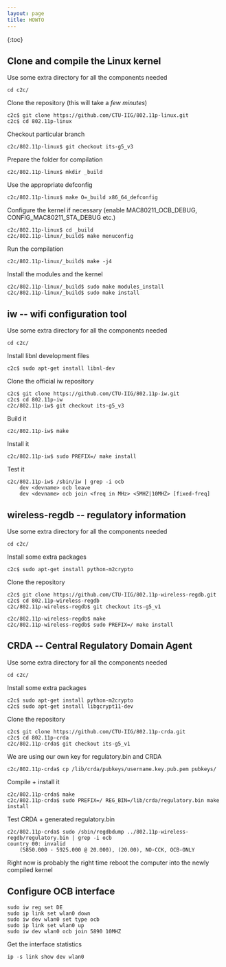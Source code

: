 ```yaml
---
layout: page
title: HOWTO
---
```


{:toc}

Clone and compile the Linux kernel
----------------------------------

Use some extra directory for all the components needed

    cd c2c/

Clone the repository (this will take a *few minutes*)

    c2c$ git clone https://github.com/CTU-IIG/802.11p-linux.git
    c2c$ cd 802.11p-linux

Checkout particular branch

    c2c/802.11p-linux$ git checkout its-g5_v3

Prepare the folder for compilation

    c2c/802.11p-linux$ mkdir _build

Use the appropriate defconfig

    c2c/802.11p-linux$ make O=_build x86_64_defconfig

Configure the kernel if necessary (enable MAC80211_OCB_DEBUG,
CONFIG_MAC80211_STA_DEBUG etc.)

    c2c/802.11p-linux$ cd _build
    c2c/802.11p-linux/_build$ make menuconfig

Run the compilation

    c2c/802.11p-linux/_build$ make -j4

Install the modules and the kernel

    c2c/802.11p-linux/_build$ sudo make modules_install
    c2c/802.11p-linux/_build$ sudo make install


iw -- wifi configuration tool
----------------------------

Use some extra directory for all the components needed

    cd c2c/

Install libnl development files

    c2c$ sudo apt-get install libnl-dev

Clone the official iw repository

    c2c$ git clone https://github.com/CTU-IIG/802.11p-iw.git
    c2c$ cd 802.11p-iw
    c2c/802.11p-iw$ git checkout its-g5_v3

Build it

    c2c/802.11p-iw$ make

Install it

    c2c/802.11p-iw$ sudo PREFIX=/ make install

Test it

    c2c/802.11p-iw$ /sbin/iw | grep -i ocb
     	dev <devname> ocb leave
     	dev <devname> ocb join <freq in MHz> <5MHZ|10MHZ> [fixed-freq]


wireless-regdb -- regulatory information
----------------------------------------

Use some extra directory for all the components needed

    cd c2c/

Install some extra packages

    c2c$ sudo apt-get install python-m2crypto

Clone the repository

    c2c$ git clone https://github.com/CTU-IIG/802.11p-wireless-regdb.git
    c2c$ cd 802.11p-wireless-regdb
    c2c/802.11p-wireless-regdb$ git checkout its-g5_v1

    c2c/802.11p-wireless-regdb$ make
    c2c/802.11p-wireless-regdb$ sudo PREFIX=/ make install


CRDA -- Central Regulatory Domain Agent
--------------------------------------

Use some extra directory for all the components needed

    cd c2c/

Install some extra packages

    c2c$ sudo apt-get install python-m2crypto
    c2c$ sudo apt-get install libgcrypt11-dev

Clone the repository

    c2c$ git clone https://github.com/CTU-IIG/802.11p-crda.git
    c2c$ cd 802.11p-crda
    c2c/802.11p-crda$ git checkout its-g5_v1

We are using our own key for regulatory.bin and CRDA

    c2c/802.11p-crda$ cp /lib/crda/pubkeys/username.key.pub.pem pubkeys/

Compile + install it

    c2c/802.11p-crda$ make
    c2c/802.11p-crda$ sudo PREFIX=/ REG_BIN=/lib/crda/regulatory.bin make install

Test CRDA + generated regulatory.bin

    c2c/802.11p-crda$ sudo /sbin/regdbdump ../802.11p-wireless-regdb/regulatory.bin | grep -i ocb
    country 00: invalid
     	(5850.000 - 5925.000 @ 20.000), (20.00), NO-CCK, OCB-ONLY


Right now is probably the right time reboot the computer into the
newly compiled kernel


Configure OCB interface
----------------------

    sudo iw reg set DE
    sudo ip link set wlan0 down
    sudo iw dev wlan0 set type ocb
    sudo ip link set wlan0 up
    sudo iw dev wlan0 ocb join 5890 10MHZ

Get the interface statistics

    ip -s link show dev wlan0
